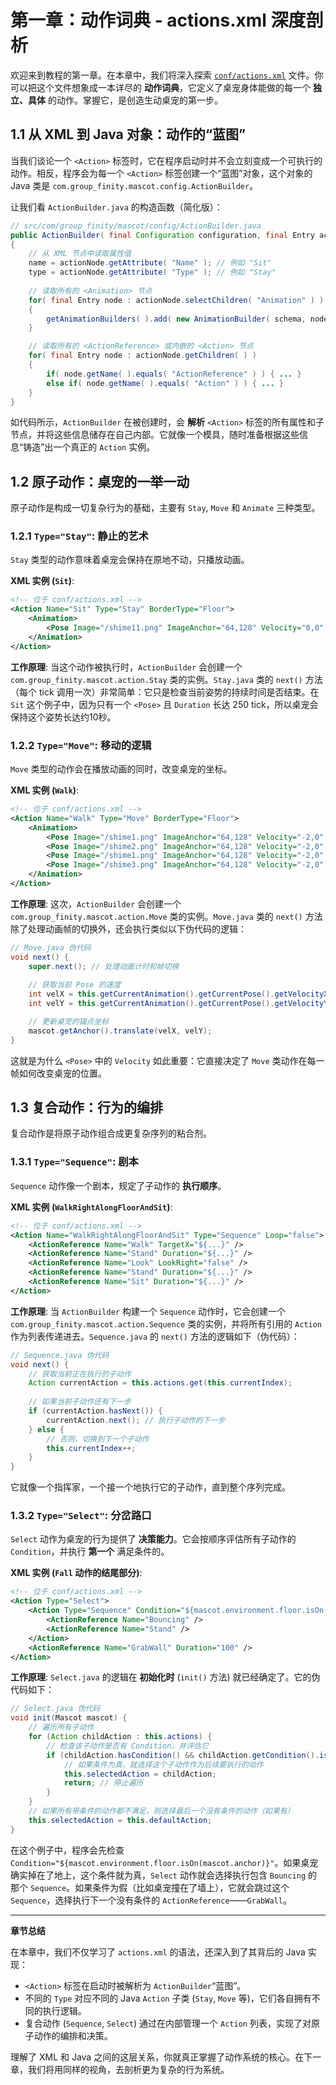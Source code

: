 # 第一章：动作词典 - actions.xml 深度剖析

欢迎来到教程的第一章。在本章中，我们将深入探索 [`conf/actions.xml`](conf/actions.xml) 文件。你可以把这个文件想象成一本详尽的 **动作词典**，它定义了桌宠身体能做的每一个 **独立、具体** 的动作。掌握它，是创造生动桌宠的第一步。

## 1.1 从 XML 到 Java 对象：动作的“蓝图”

当我们谈论一个 `<Action>` 标签时，它在程序启动时并不会立刻变成一个可执行的动作。相反，程序会为每一个 `<Action>` 标签创建一个“蓝图”对象，这个对象的 Java 类是 `com.group_finity.mascot.config.ActionBuilder`。

让我们看 `ActionBuilder.java` 的构造函数（简化版）：
```java
// src/com/group_finity/mascot/config/ActionBuilder.java
public ActionBuilder( final Configuration configuration, final Entry actionNode, ... )
{
    // 从 XML 节点中读取属性值
    name = actionNode.getAttribute( "Name" ); // 例如 "Sit"
    type = actionNode.getAttribute( "Type" ); // 例如 "Stay"
    
    // 读取所有的 <Animation> 节点
    for( final Entry node : actionNode.selectChildren( "Animation" ) )
    {
        getAnimationBuilders( ).add( new AnimationBuilder( schema, node, imageSet ) );
    }

    // 读取所有的 <ActionReference> 或内嵌的 <Action> 节点
    for( final Entry node : actionNode.getChildren( ) )
    {
        if( node.getName( ).equals( "ActionReference" ) ) { ... }
        else if( node.getName( ).equals( "Action" ) ) { ... }
    }
}
```
如代码所示，`ActionBuilder` 在被创建时，会 **解析** `<Action>` 标签的所有属性和子节点，并将这些信息储存在自己内部。它就像一个模具，随时准备根据这些信息“铸造”出一个真正的 `Action` 实例。

## 1.2 原子动作：桌宠的一举一动

原子动作是构成一切复杂行为的基础，主要有 `Stay`, `Move` 和 `Animate` 三种类型。

### 1.2.1 `Type="Stay"`: 静止的艺术

`Stay` 类型的动作意味着桌宠会保持在原地不动，只播放动画。

**XML 实例 (`Sit`)**:
```xml
<!-- 位于 conf/actions.xml -->
<Action Name="Sit" Type="Stay" BorderType="Floor">
    <Animation>
        <Pose Image="/shime11.png" ImageAnchor="64,128" Velocity="0,0" Duration="250" />
    </Animation>
</Action>
```
**工作原理**:
当这个动作被执行时，`ActionBuilder` 会创建一个 `com.group_finity.mascot.action.Stay` 类的实例。`Stay.java` 类的 `next()` 方法（每个 tick 调用一次）非常简单：它只是检查当前姿势的持续时间是否结束。在 `Sit` 这个例子中，因为只有一个 `<Pose>` 且 `Duration` 长达 250 tick，所以桌宠会保持这个姿势长达约10秒。

### 1.2.2 `Type="Move"`: 移动的逻辑

`Move` 类型的动作会在播放动画的同时，改变桌宠的坐标。

**XML 实例 (`Walk`)**:
```xml
<!-- 位于 conf/actions.xml -->
<Action Name="Walk" Type="Move" BorderType="Floor">
    <Animation>
        <Pose Image="/shime1.png" ImageAnchor="64,128" Velocity="-2,0" Duration="6" />
        <Pose Image="/shime2.png" ImageAnchor="64,128" Velocity="-2,0" Duration="6" />
        <Pose Image="/shime1.png" ImageAnchor="64,128" Velocity="-2,0" Duration="6" />
        <Pose Image="/shime3.png" ImageAnchor="64,128" Velocity="-2,0" Duration="6" />
    </Animation>
</Action>
```
**工作原理**:
这次，`ActionBuilder` 会创建一个 `com.group_finity.mascot.action.Move` 类的实例。`Move.java` 类的 `next()` 方法除了处理动画帧的切换外，还会执行类似以下伪代码的逻辑：
```java
// Move.java 伪代码
void next() {
    super.next(); // 处理动画计时和帧切换
    
    // 获取当前 Pose 的速度
    int velX = this.getCurrentAnimation().getCurrentPose().getVelocityX();
    int velY = this.getCurrentAnimation().getCurrentPose().getVelocityY();

    // 更新桌宠的锚点坐标
    mascot.getAnchor().translate(velX, velY);
}
```
这就是为什么 `<Pose>` 中的 `Velocity` 如此重要：它直接决定了 `Move` 类动作在每一帧如何改变桌宠的位置。

## 1.3 复合动作：行为的编排

复合动作是将原子动作组合成更复杂序列的粘合剂。

### 1.3.1 `Type="Sequence"`: 剧本

`Sequence` 动作像一个剧本，规定了子动作的 **执行顺序**。

**XML 实例 (`WalkRightAlongFloorAndSit`)**:
```xml
<!-- 位于 conf/actions.xml -->
<Action Name="WalkRightAlongFloorAndSit" Type="Sequence" Loop="false">
    <ActionReference Name="Walk" TargetX="${...}" />
    <ActionReference Name="Stand" Duration="${...}" />
    <ActionReference Name="Look" LookRight="false" />
    <ActionReference Name="Stand" Duration="${...}" />
    <ActionReference Name="Sit" Duration="${...}" />
</Action>
```
**工作原理**:
当 `ActionBuilder` 构建一个 `Sequence` 动作时，它会创建一个 `com.group_finity.mascot.action.Sequence` 类的实例，并将所有引用的 `Action` 作为列表传递进去。`Sequence.java` 的 `next()` 方法的逻辑如下（伪代码）：
```java
// Sequence.java 伪代码
void next() {
    // 获取当前正在执行的子动作
    Action currentAction = this.actions.get(this.currentIndex);
    
    // 如果当前子动作还有下一步
    if (currentAction.hasNext()) {
        currentAction.next(); // 执行子动作的下一步
    } else {
        // 否则，切换到下一个子动作
        this.currentIndex++;
    }
}
```
它就像一个指挥家，一个接一个地执行它的子动作，直到整个序列完成。

### 1.3.2 `Type="Select"`: 分岔路口

`Select` 动作为桌宠的行为提供了 **决策能力**。它会按顺序评估所有子动作的 `Condition`，并执行 **第一个** 满足条件的。

**XML 实例 (`Fall` 动作的结尾部分)**:
```xml
<!-- 位于 conf/actions.xml -->
<Action Type="Select">
    <Action Type="Sequence" Condition="${mascot.environment.floor.isOn(mascot.anchor) || ...}">
        <ActionReference Name="Bouncing" />
        <ActionReference Name="Stand" />
    </Action>
    <ActionReference Name="GrabWall" Duration="100" />
</Action>
```
**工作原理**:
`Select.java` 的逻辑在 **初始化时** (`init()` 方法) 就已经确定了。它的伪代码如下：
```java
// Select.java 伪代码
void init(Mascot mascot) {
    // 遍历所有子动作
    for (Action childAction : this.actions) {
        // 检查该子动作是否有 Condition，并评估它
        if (childAction.hasCondition() && childAction.getCondition().isTrue(mascot)) {
            // 如果条件为真，就选择这个子动作作为后续要执行的动作
            this.selectedAction = childAction;
            return; // 停止遍历
        }
    }
    // 如果所有带条件的动作都不满足，则选择最后一个没有条件的动作（如果有）
    this.selectedAction = this.defaultAction;
}
```
在这个例子中，程序会先检查 `Condition="${mascot.environment.floor.isOn(mascot.anchor)}"`。如果桌宠确实掉在了地上，这个条件就为真，`Select` 动作就会选择执行包含 `Bouncing` 的那个 `Sequence`。如果条件为假（比如桌宠撞在了墙上），它就会跳过这个 `Sequence`，选择执行下一个没有条件的 `ActionReference`——`GrabWall`。

---

**章节总结**

在本章中，我们不仅学习了 `actions.xml` 的语法，还深入到了其背后的 Java 实现：
-   `<Action>` 标签在启动时被解析为 `ActionBuilder`“蓝图”。
-   不同的 `Type` 对应不同的 Java `Action` 子类 (`Stay`, `Move` 等)，它们各自拥有不同的执行逻辑。
-   复合动作 (`Sequence`, `Select`) 通过在内部管理一个 `Action` 列表，实现了对原子动作的编排和决策。

理解了 XML 和 Java 之间的这层关系，你就真正掌握了动作系统的核心。在下一章，我们将用同样的视角，去剖析更为复杂的行为系统。